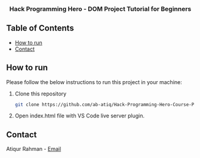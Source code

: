 <p align="center">
  <h3 align="center">Hack Programming Hero - DOM Project Tutorial for Beginners</h3>
</p>

## Table of Contents

- [How to run](#how-to-run)
- [Contact](#contact)

## How to run
Please follow the below instructions to run this project in your machine:

1. Clone this repository
   ```sh
   git clone https://github.com/ab-atiq/Hack-Programming-Hero-Course-Page.git
   ```
2. Open index.html file with VS Code live server plugin.

## Contact
Atiqur Rahman - [Email](mailto:atiqurrahmancse12@gmail.com)
